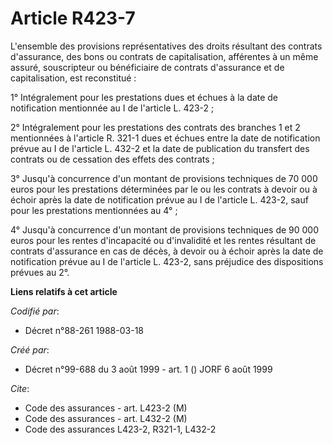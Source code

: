 # Article R423-7

L'ensemble des provisions représentatives des droits résultant des contrats d'assurance, des bons ou contrats de
capitalisation, afférentes à un même assuré, souscripteur ou bénéficiaire de contrats d'assurance et de capitalisation, est
reconstitué :

1° Intégralement pour les prestations dues et échues à la date de notification mentionnée au I de l'article L. 423-2 ;

2° Intégralement pour les prestations des contrats des branches 1 et 2 mentionnées à l'article R. 321-1 dues et échues entre
la date de notification prévue au I de l'article L. 432-2 et la date de publication du transfert des contrats ou de cessation
des effets des contrats ;

3° Jusqu'à concurrence d'un montant de provisions techniques de 70 000 euros pour les prestations déterminées par le ou les
contrats à devoir ou à échoir après la date de notification prévue au I de l'article L. 423-2, sauf pour les prestations
mentionnées au 4° ;

4° Jusqu'à concurrence d'un montant de provisions techniques de 90 000 euros pour les rentes d'incapacité ou d'invalidité et
les rentes résultant de contrats d'assurance en cas de décès, à devoir ou à échoir après la date de notification prévue au I
de l'article L. 423-2, sans préjudice des dispositions prévues au 2°.

**Liens relatifs à cet article**

_Codifié par_:

  - Décret n°88-261 1988-03-18

_Créé par_:

  - Décret n°99-688 du 3 août 1999 - art. 1 () JORF 6 août 1999

_Cite_:

  - Code des assurances - art. L423-2 (M)
  - Code des assurances - art. L432-2 (M)
  - Code des assurances L423-2, R321-1, L432-2
